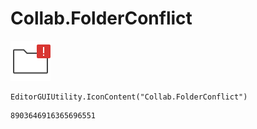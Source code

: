 # Collab.FolderConflict
![](/img/Collab.FolderConflict.png)

``` CSharp
EditorGUIUtility.IconContent("Collab.FolderConflict")
```
```
8903646916365696551
```
